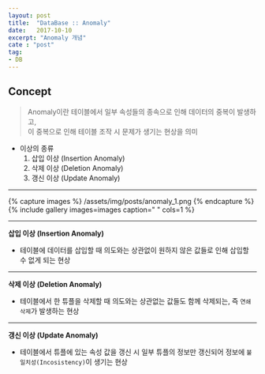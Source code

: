```yaml
---
layout: post
title:  "DataBase :: Anomaly"
date:   2017-10-10
excerpt: "Anomaly 개념"
cate : "post"
tag:
- DB
---
```


## Concept

> Anomaly이란 테이블에서 일부 속성들의 종속으로 인해 데이터의 중복이 발생하고, <br/> 이 중복으로 인해 테이블 조작 시 문제가 생기는 현상을 의미

* 이상의 종류
    1. 삽입 이상 (Insertion Anomaly)
    2. 삭제 이상 (Deletion Anomaly)
    3. 갱신 이상 (Update Anomaly)

---

{% capture images %}
    /assets/img/posts/anomaly_1.png
{% endcapture %}
{% include gallery images=images caption=" " cols=1 %}

---

**삽입 이상 (Insertion Anomaly)**

* 테이블에 데이터를 삽입할 때 의도와는 상관없이 원하지 않은 값들로 인해 삽입할 수 없게 되는 현상


---

**삭제 이상 (Deletion Anomaly)**

* 테이블에서 한 튜플을 삭제할 때 의도와는 상관없는 값들도 함께 삭제되는, 즉 `연쇄 삭제`가 발생하는 현상

---


**갱신 이상 (Update Anomaly)**

* 테이블에서 튜플에 있는 속성 값을 갱신 시 일부 튜플의 정보만 갱신되어 정보에 `불일치성(Incosistency)`이 생기는 현상